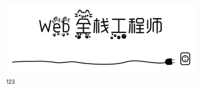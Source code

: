 <div align=center>
    <img src="pics/title.PNG" width=600 alt="Web 全栈工程师">
    <br>
    <img src="pics/cutline3.png" width=1000 alt="分割线">
</div>

123
